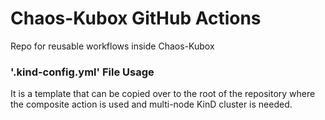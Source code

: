 # Chaos-Kubox GitHub Actions

Repo for reusable workflows inside Chaos-Kubox

### '.kind-config.yml' File Usage

It is a template that can be copied over to the root of the repository where the composite action is used and multi-node KinD cluster is needed.
